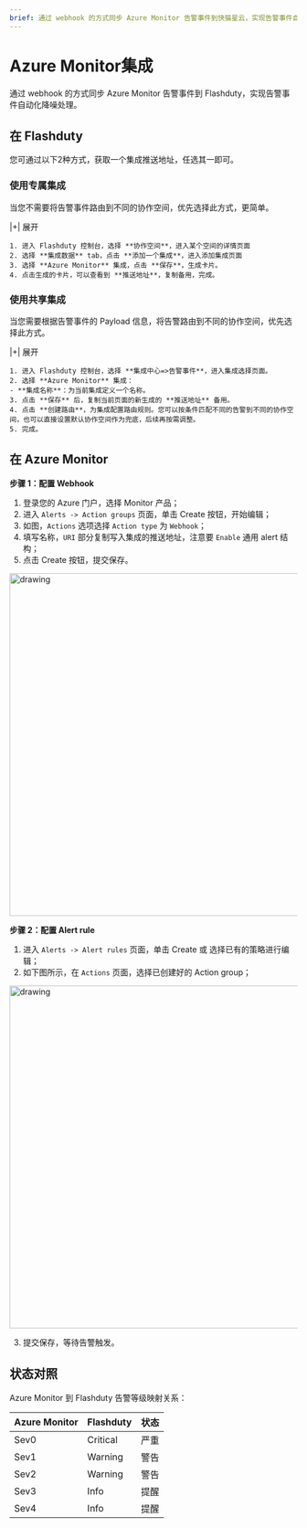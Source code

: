 ```yaml
---
brief: 通过 webhook 的方式同步 Azure Monitor 告警事件到快猫星云，实现告警事件自动化降噪处理
---
```


# Azure Monitor集成

通过 webhook 的方式同步 Azure Monitor 告警事件到 Flashduty，实现告警事件自动化降噪处理。

## 在 Flashduty
您可通过以下2种方式，获取一个集成推送地址，任选其一即可。

### 使用专属集成

当您不需要将告警事件路由到不同的协作空间，优先选择此方式，更简单。

|+| 展开

    1. 进入 Flashduty 控制台，选择 **协作空间**，进入某个空间的详情页面
    2. 选择 **集成数据** tab，点击 **添加一个集成**，进入添加集成页面
    3. 选择 **Azure Monitor** 集成，点击 **保存**，生成卡片。
    4. 点击生成的卡片，可以查看到 **推送地址**，复制备用，完成。

### 使用共享集成

当您需要根据告警事件的 Payload 信息，将告警路由到不同的协作空间，优先选择此方式。

|+| 展开

    1. 进入 Flashduty 控制台，选择 **集成中心=>告警事件**，进入集成选择页面。
    2. 选择 **Azure Monitor** 集成：
    - **集成名称**：为当前集成定义一个名称。
    3. 点击 **保存** 后，复制当前页面的新生成的 **推送地址** 备用。
    4. 点击 **创建路由**，为集成配置路由规则。您可以按条件匹配不同的告警到不同的协作空间，也可以直接设置默认协作空间作为兜底，后续再按需调整。
    5. 完成。

## 在 Azure Monitor
**步骤 1：配置 Webhook**

1. 登录您的 Azure 门户，选择 Monitor 产品；
2. 进入 `Alerts -> Action groups` 页面，单击 Create 按钮，开始编辑；
3. 如图，`Actions` 选项选择 `Action type` 为 `Webhook`；
4. 填写名称，`URI` 部分复制写入集成的推送地址，注意要 `Enable` 通用 alert 结构；
5. 点击 Create 按钮，提交保存。

<img alt="drawing" width="600" src="https://fcimg.3ti.site/zh/flashduty/mixin/alert_integration/azure_monitor/1.avif" />

**步骤 2：配置 Alert rule**

1. 进入 `Alerts -> Alert rules` 页面，单击 Create 或 选择已有的策略进行编辑；
2. 如下图所示，在 `Actions` 页面，选择已创建好的 Action group；

<img alt="drawing" width="600" src="https://fcimg.3ti.site/zh/flashduty/mixin/alert_integration/azure_monitor/2.avif" />

3. 提交保存，等待告警触发。

## 状态对照

Azure Monitor 到 Flashduty 告警等级映射关系：

| Azure Monitor  |  Flashduty  | 状态 |
| ------------ | -------- | ---- |
| Sev0     | Critical | 严重 |
| Sev1     | Warning  | 警告 |
| Sev2     | Warning  | 警告 |
| Sev3     | Info     | 提醒 |
| Sev4     | Info     | 提醒 |